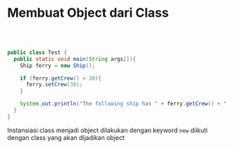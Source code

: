 # Membuat Object dari Class

<br>
<br>

```java {all|3|all}
public class Test {
  public static void main(String args[]){
    Ship ferry = new Ship();

    if (ferry.getCrew() < 30){
      ferry.setCrew(30);
    }

    System.out.println("The following ship has " + ferry.getCrew() + " crew.");
  }
}
```

Instansiasi class menjadi object dilakukan dengan keyword `new` diikuti dengan class yang akan dijadikan object